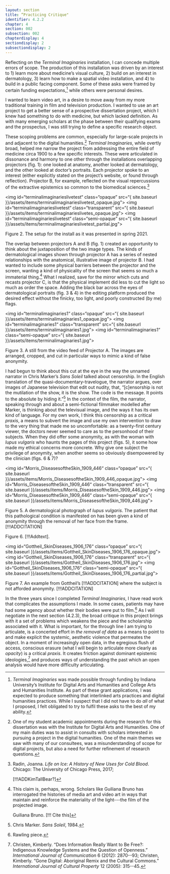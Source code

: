 ```yaml
---
layout: section
title: “Practicing Critique"
identifier: 4.2.2
chapter: 4
section: 002
subsection: 002
chapterdisplay: 4
sectiondisplay: 2
subsectiondisplay: 2
---
```


Reflecting on the *Terminal Imaginaries* installation, I can concede multiple errors of scope. The production of this installation was driven by an interest to 1) learn more about medicine’s visual culture, 2) build on an interest in dermatology, 3) learn how to make a spatial video installation, and 4) to build in a public facing component. Some of these asks were framed by certain funding expectations,[^fn1] while others were personal desires.

I wanted to learn video art, in a desire to move away from my more traditional training in film and television production. I wanted to use an art project to get a better sense of a prospective dissertation project, which I knew had something to do with medicine, but which lacked definition. As with many emerging scholars at the phase between their qualifying exams and the prospectus, I was still trying to define a specific research object.

These scoping problems are common, especially for large-scale projects in and adjacent to the digital humanities.[^fn2] *Terminal Imaginaries*, while overtly broad, helped me narrow the project from addressing the entire field of medicine circa 1900 to a few specific interests. These were articulated in dissonance and harmony to one other through the installations overlapping projectors (fig. 1): one looked at anatomy, another looked at dermatology, and the other looked at doctor’s portraits. Each projector spoke to an interest (either explicitly stated on the project’s website, or found through reflection).  Projector B, for example, reflected on the visual repercussions of the extractive epistemics so common to the biomedical sciences.[^fn3]

<img id=“terminalimaginarieslivetest“ class=“opaque” src=“{ site.baseurl }}/assets/items/terminalimaginarieslivetest_opaque.jpg">
<img id=“terminalimaginarieslivetest“ class=“transparent” src=“{ site.baseurl }}/assets/items/terminalimaginarieslivetes_opaque.jpg">
<img id=“terminalimaginarieslivetest“ class=“semi-opaque” src=“{ site.baseurl }}/assets/items/terminalimaginarieslivetest_partial.jpg">

Figure 2. The setup for the install as it was presented in spring 2021.

The overlap between projectors A and B (fig. 1) created an opportunity to think about the juxtaposition of the two image types. The kinds of dermatological images shown through projector A has a series of nested relationships with the anatomical, illustrative image of projector B. I had wanted to include some physical barriers between the projector and the screen, wanting a kind of physicality of the screen that seems so much a immaterial thing.[^fn4] What I realized, save for the mirror which cuts and recasts projector C, is that the physical implement did less to cut the light so much as order the space. Adding the black bar across the eyes of dermatological portraits (fig. 3 & 4) in the editing platform produced the desired effect without the finicky, too light, and poorly constructed (by me) flags.

<img id=“terminalimaginaries1“ class=“opaque” src=“{ site.baseurl }}/assets/items/terminalimaginaries1_opaque.jpg">
<img id=“terminalimaginaries1“ class=“transparent” src=“{ site.baseurl }}/assets/items/terminalimaginaries1.jpg">
<img id=“terminalimaginaries1“ class=“semi-opaque” src=“{ site.baseurl }}/assets/items/terminalimaginaries1.jpg">

Figure 3. A still from the video feed of Projector A. The images are arranged, cropped, and cut in particular ways to mimic a kind of false anonymity.

I had begun to think about this cut at the eye in the way the unnamed narrator in Chris Marker’s *Sans Soleil* talked about censorship. In the English translation of the quasi-documentary-travelogue, the narrator argues, over images of Japanese television that edit out nudity, that, “[c]ensorship is not the mutilation of the show, it is the show. The code is the message. It points to the absolute by hiding it.”[^fn5] In the context of the film, the narrator, speaking through and about a semi-fictional filmmaker modelled after Marker, is thinking about the televisual image, and the ways it has its own kind of language. For my own work, I think this censorship as a critical *praxis*, a means to subvert the image and use my own intervention to draw to the very thing that made me so uncomfortable: as a twenty-first century viewer, the doctors never seemed to care as to the personhood of their subjects. When they did offer some anonymity, as with the woman with *lupus vulgaris* who haunts the pages of this project (figs. 5), it some how made my ethical concerns more concrete. Why give one subject the privilege of anonymity, when another seems so obviously disempowered by the clinician (figs. 6 & 7)?

<img id=“Morris_DiseasesoftheSkin_1909_446“ class=“opaque” src=“{ site.baseurl }}/assets/items/Morris_DiseasesoftheSkin_1909_446_opaque.jpg">
<img id=“Morris_DiseasesoftheSkin_1909_446“ class=“transparent” src=“{ site.baseurl }}/assets/items/Morris_DiseasesoftheSkin_1909_446.jpg">
<img id=“Morris_DiseasesoftheSkin_1909_446“ class=“semi-opaque” src=“{ site.baseurl }}/assets/items/Morris_DiseasesoftheSkin_1909_446.jpg">

Figure 5. A dermatological photograph of *lupus vulgaris*. The patient that this pathological condition is manifested on has been given a kind of anonymity through the removal of her face from the frame. [!!!ADDCITATION]

Figure 6. [!!!Addtext].

<img id=“Gottheil_SkinDiseases_1906_176“ class=“opaque” src=“{ site.baseurl }}/assets/items/Gottheil_SkinDiseases_1906_176_opaque.jpg">
<img id=“Gottheil_SkinDiseases_1906_176“ class=“transparent” src=“{ site.baseurl }}/assets/items/Gottheil_SkinDiseases_1906_176.jpg">
<img id=“Gottheil_SkinDiseases_1906_176“ class=“semi-opaque” src=“{ site.baseurl }}/assets/items/Gottheil_SkinDiseases_1906_176_partial.jpg">

Figure 7. An example from Gottheil’s [!!!ADDCITATION] where the subject is not afforded anonymity. [!!!ADDCITATION]

In the three years since I completed *Terminal Imaginaries*, I have read work that complicates the assumptions I made. In some cases, patients may have had some agency about whether their bodies were put to film.[^fn6] As I will negotiate in the next section (4.2.3), the broad critique in this project brings with it a set of problems which weakens the piece and the scholarship associated with it.  What is important, for the through line I am trying to articulate, is a concerted effort in *the removal of data* as a means to point to and make explicit the systemic, aesthetic violence that permeates the object. In a moment of increasingly open data, in the egregious flush of access, conscious erasure (what I will begin to articulate more clearly as *opacity*) is a critical *praxis*. It creates friction against dominant epistemic ideologies,[^fn7] and produces ways of understanding the past which an open analysis would have more difficulty articulating.

[^fn1]: *Terminal Imaginaries* was made possible through funding by Indiana University’s Institute for Digital Arts and Humanities and College Arts and Humanities Institute. As part of these grant applications, I was expected to produce something that interlinked arts practices and digital humanities practices. While I suspect that I did not have to do *all* of what I proposed, I felt obligated to try to fulfil these asks to the best of my ability.

[^fn2]: One of my student academic appointments during the research for this dissertation was with the Institute for Digital Arts and Humanities. One of my main duties was to assist in consults with scholars interested in pursuing a project in the digital humanities. One of the main themes we saw with many of our consultees, was a misunderstanding of scope for digital projects, but also a need for further refinement of research questions.

[^fn3]: Radin, Joanna. *Life on Ice: A History of New Uses for Cold Blood*. Chicago: The University of Chicago Press, 2017;
	
	[!!!ADDKimTallBear?]

[^fn4]: This claim is, perhaps, wrong. Scholars like Guiliana Bruno has interrogated the histories of media art and video art in ways that maintain and reinforce the materiality of the light---the film of the projected image.
	
	Guiliana Bruno. [!!! Cite this]

[^fn5]: Chris Marker. *Sans Soleil*, 1984.

[^fn6]: Rawling piece.

[^fn7]: Christen, Kimberly. “Does Information Really Want to Be Free?: Indigenous Knowledge Systems and the Question of Openness.” *International Journal of Communication* 6 (2012): 2870--93; Christen, Kimberly. “Gone Digital: Aboriginal Remix and the Cultural Commons.” *International Journal of Cultural Property* 12 (2005): 315--45.